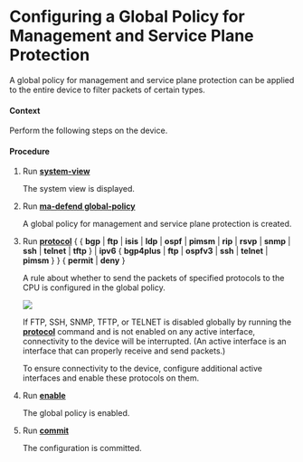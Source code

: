 Configuring a Global Policy for Management and Service Plane Protection
=======================================================================

A global policy for management and service plane protection
can be applied to the entire device to filter packets of certain types.

#### Context

Perform the following steps on the device.


#### Procedure

1. Run [**system-view**](cmdqueryname=system-view)
   
   
   
   The system view is displayed.
2. Run [**ma-defend global-policy**](cmdqueryname=ma-defend+global-policy)
   
   
   
   A global policy for management and service plane
   protection is created.
3. Run [**protocol**](cmdqueryname=protocol+bgp+ftp+isis+ldp+ospf+pimsm+rip+rsvp+snmp+ssh+telnet) { { **bgp** | **ftp** | **isis** | **ldp** | **ospf** | **pimsm** | **rip** | **rsvp** | **snmp** | **ssh** | **telnet** | **tftp** } | **ipv6** { **bgp4plus** | **ftp** | **ospfv3** | **ssh** | **telnet** | **pimsm** } } { **permit** | **deny** }
   
   
   
   A rule about whether to send the
   packets of specified protocols to the CPU is configured in the global
   policy.
   
   ![](../../../../public_sys-resources/note_3.0-en-us.png) 
   
   If FTP, SSH, SNMP, TFTP, or TELNET is disabled globally by running
   the [**protocol**](cmdqueryname=protocol) command and is not enabled on any active interface, connectivity
   to the device will be interrupted. (An active interface is an interface
   that can properly receive and send packets.)
   
   To ensure connectivity to the device, configure additional active
   interfaces and enable these protocols on them.
4. Run [**enable**](cmdqueryname=enable)
   
   
   
   The global policy is
   enabled.
5. Run [**commit**](cmdqueryname=commit)
   
   
   
   The configuration is
   committed.
